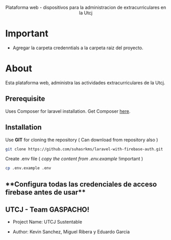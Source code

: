<p align="center">Plataforma web - dispositivos para la administracion de extracurriculares en la Utcj</p>

<!-- [![Github All Releases](https://img.shields.io/github/downloads/suhasrkms/laravel-with-firebase/total.svg)]() -->

# Important

   - Agregar la carpeta credenntials a la carpeta raiz del proyecto. 
 
# About

Esta plataforma web, administra las actividades extracurriculares de la Utcj.

## Prerequisite

Uses Composer for laravel installation. Get Composer [here](https://getcomposer.org/download/).

## Installation

Use **GIT** for cloning the repository ( Can download from repository also )

```bash
git clone https://github.com/suhasrkms/laravel-with-firebase-auth.git
```

Create .env file ( *copy the content from .env.example* !important )

```bash
cp .env.example .env
```



<h2>**Configura todas las credenciales de acceso firebase antes de usar**</h2>

## UTCJ - Team GASPACHO!

- Project Name: UTCJ Sustentable

- Author: Kevin Sanchez, Miguel Ribera y Eduardo Garcia
 

